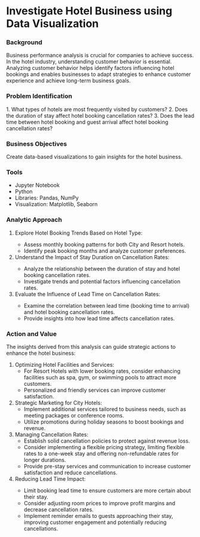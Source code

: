 <h1>Investigate Hotel Business using Data Visualization</h1>
<h3>Background</h3>
Business performance analysis is crucial for companies to achieve success. In the hotel industry, understanding customer behavior is essential. Analyzing customer behavior helps identify factors influencing hotel bookings and enables businesses to adapt strategies to enhance customer experience and achieve long-term business goals.
<p> </p>
<h3>Problem Identification</h3>
1. What types of hotels are most frequently visited by customers?
2. Does the duration of stay affect hotel booking cancellation rates?
3. Does the lead time between hotel booking and guest arrival affect hotel booking cancellation rates?
<p> </p>
<h3>Business Objectives</h3>
Create data-based visualizations to gain insights for the hotel business.
<p> </p>
<h3>Tools</h3>
<ul>
<li>Jupyter Notebook</li>
<li>Python</li>
<li>Libraries: Pandas, NumPy</li>
<li>Visualization: Matplotlib, Seaborn</li>
</ul>
<p> </p>
<h3>Analytic Approach</h3>
<ol>
<li>Explore Hotel Booking Trends Based on Hotel Type:</li>
<ul>
<li>Assess monthly booking patterns for both City and Resort hotels.</li>
<li>Identify peak booking months and analyze customer preferences.</li>
</ul>

<li>Understand the Impact of Stay Duration on Cancellation Rates:</li>
<ul>
<li>Analyze the relationship between the duration of stay and hotel booking cancellation rates.</li>
<li>Investigate trends and potential factors influencing cancellation rates.</li>
</ul>

<li>Evaluate the Influence of Lead Time on Cancellation Rates:</li>
<ul>
<li>Examine the correlation between lead time (booking time to arrival) and hotel booking cancellation rates.</li>
<li>Provide insights into how lead time affects cancellation rates.</li>
</ul>
</ol>
<p> </p>
<h3>Action and Value</h3>
The insights derived from this analysis can guide strategic actions to enhance the hotel business:
<ol>
  <li>Optimizing Hotel Facilities and Services:
    <ul>
      <li>For Resort Hotels with lower booking rates, consider enhancing facilities such as spa, gym, or swimming pools to attract more customers.</li>
      <li>Personalized and friendly services can improve customer satisfaction.</li>
    </ul>
  </li>


  <li>Strategic Marketing for City Hotels:
    <ul>
      <li>Implement additional services tailored to business needs, such as meeting packages or conference rooms.</li>
      <li>Utilize promotions during holiday seasons to boost bookings and revenue.</li>
    </ul>
  </li>

  <li>Managing Cancellation Rates:
    <ul>
      <li>Establish solid cancellation policies to protect against revenue loss.</li>
      <li>Consider implementing a flexible pricing strategy, limiting flexible rates to a one-week stay and offering non-refundable rates for longer durations.</li>
      <li>Provide pre-stay services and communication to increase customer satisfaction and reduce cancellations.</li>
    </ul>
  </li>


  <li>Reducing Lead Time Impact:</li>
    <ul>
      <li>Limit booking lead time to ensure customers are more certain about their stay.</li>
      <li>Consider adjusting room prices to improve profit margins and decrease cancellation rates.</li>
      <li>Implement reminder emails to guests approaching their stay, improving customer engagement and potentially reducing cancellations.</li>
    </ul>
  </li>
</ol>

